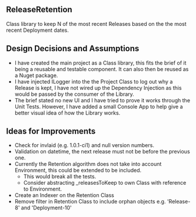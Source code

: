 ## ReleaseRetention
Class library to keep N of the most recent Releases based on the the most recent Deployment dates.

## Design Decisions and Assumptions

* I have created the main project as a Class library, this fits the brief of it being a reusable and testable component. It can also then
be reused as a Nuget package.
* I have injected ILogger into the the Project Class to log out why a Release is kept, I have not wired up the Dependency Injection as this would
be passed by the consumer of the Library.
* The brief stated no new UI and I have tried to prove it works through the Unit Tests. However, I have added a small Console App to help give a better visual
idea of how the Library works.

## Ideas for Improvements

* Check for invlaid (e.g. 1.0.1-ci1) and null version numbers.
* Validation on datetime, the next release must not be before the previous one.
* Currently the Retention algorithm does not take into account Environment, this could be extended to be included.
  * This would break all the tests.
  * Consider abstracting _releasesToKeep to own Class with reference to Environment.
* Create an Indexer on the Retention Class
* Remove filter in Retention Class to include orphan objects e.g. 'Release-8' and 'Deployment-10'
